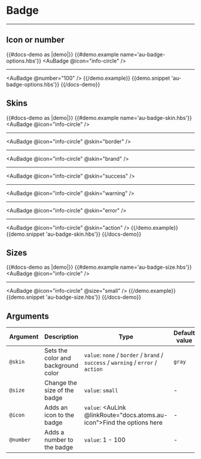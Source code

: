 # Badge

---

## Icon or number

{{#docs-demo as |demo|}}
  {{#demo.example name='au-badge-options.hbs'}}
    <AuBadge @icon="info-circle" />
    <hr>
    <AuBadge @number="100" />
  {{/demo.example}}
  {{demo.snippet 'au-badge-options.hbs'}}
{{/docs-demo}}

## Skins

{{#docs-demo as |demo|}}
  {{#demo.example name='au-badge-skin.hbs'}}
    <AuBadge @icon="info-circle" />
    <hr>
    <AuBadge @icon="info-circle" @skin="border" />
    <hr>
    <AuBadge @icon="info-circle" @skin="brand" />
    <hr>
    <AuBadge @icon="info-circle" @skin="success" />
    <hr>
    <AuBadge @icon="info-circle" @skin="warning" />
    <hr>
    <AuBadge @icon="info-circle" @skin="error" />
    <hr>
    <AuBadge @icon="info-circle" @skin="action" />
  {{/demo.example}}
  {{demo.snippet 'au-badge-skin.hbs'}}
{{/docs-demo}}

## Sizes

{{#docs-demo as |demo|}}
  {{#demo.example name='au-badge-size.hbs'}}
    <AuBadge @icon="info-circle" />
    <hr>
    <AuBadge @icon="info-circle" @size="small" />
  {{/demo.example}}
  {{demo.snippet 'au-badge-size.hbs'}}
{{/docs-demo}}

## Arguments

| Argument      | Description | Type | Default value |
| ------------- | ----------- | ---- | ------------- |
| `@skin` | Sets the color and background color | `value`: `none` / `border` / `brand` / `success` / `warning` / `error` / `action` | `gray` |
| `@size` | Change the size of the badge | `value`: `small` | - |
| `@icon` | Adds an icon to the badge | `value`: <AuLink @linkRoute="docs.atoms.au-icon">Find the options here</AuLink> | - |
| `@number` | Adds a number to the badge | `value`: 1 - 100 | - |
